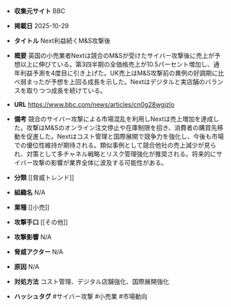 - **収集元サイト**
BBC

- **掲載日**
2025-10-29

- **タイトル**
Next利益続くM&S攻撃後

- **概要**
英国の小売業者Nextは競合のM&Sが受けたサイバー攻撃後に売上が予想以上に伸びている。第3四半期の全価格売上が10.5パーセント増加し、通年利益予測を4度目に引き上げた。UK売上はM&S攻撃前の異例の好調期に比べ弱まったが予想を上回る成長を示した。Nextはデジタルと実店舗のバランスを取りつつ成長を続けている。

- **URL**
https://www.bbc.com/news/articles/cn0g28wgjzlo

- **備考**
競合のサイバー攻撃による市場混乱を利用しNextは売上増加を達成した。攻撃はM&Sのオンライン注文停止や在庫制限を招き、消費者の購買先移動を促進した。Nextはコスト管理と国際展開で競争力を強化し、今後も市場での優位性維持が期待される。類似事例として競合他社の売上減少が見られ、対策として多チャネル戦略とリスク管理強化が推奨される。将来的にサイバー攻撃の影響が業界全体に波及する可能性がある。

- **分類**
[[脅威トレンド]]

- **組織名**
N/A

- **業種**
[[小売]]

- **攻撃手口**
[[その他]]

- **攻撃影響**
N/A

- **脅威アクター**
N/A

- **原因**
N/A

- **対処方法**
コスト管理、デジタル店舗強化、国際展開強化

- **ハッシュタグ**
#サイバー攻撃 #小売業 #市場動向
